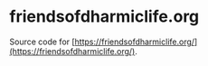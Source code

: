 # friendsofdharmiclife.org

Source code for [https://friendsofdharmiclife.org/](https://friendsofdharmiclife.org/).